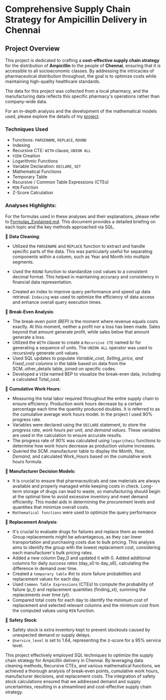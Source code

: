 # Comprehensive Supply Chain Strategy for Ampicillin Delivery in Chennai 

## Project Overview

This project is dedicated to crafting a **cost-effective supply chain strategy** for the distribution of **Ampicillin** to the people of **Chennai**, ensuring that it is accessible to all socioeconomic classes. By addressing the intricacies of pharmaceutical distribution throughout, the goal is to optimize costs while maintaining high-quality healthcare standards.

The data for this project was collected from a local pharmacy, and the manufacturing data reflects this specific pharmacy's operations rather than company-wide data.

For an in-depth analysis and the development of the mathematical models used, please explore the details of my [project](https://drive.google.com/file/d/1o-VWM3CXqsH7KAjNRYN_PLMT2Md5Pbpi/view?usp=sharing).

### Techniques Used ###
- Functions: `PARSENAME`, `REPLACE`, `ROUND`
- Indexing
- Recursive CTE: `WITH` clause, `UNION ALL`
- `VIEW` Creation
- Logarithmic Functions
- Variable Declaration: `DECLARE`, `SET`
- Mathematical Functions
- Temporary Table
- Rscursive / Common Table Expressions (CTEs)
- `MIN` Function
- Z-Score Calculation

### Analyses Highlights:

For the formulas used in these analyses and their explanations, please refer to [Formulas_Explained.md](https://github.com/NilavathaniAP/MyProjects/blob/main/Supply%20Chain%20Management/Formulas_Explained.md). This document provides a detailed briefing on each topic and the key methods approached via SQL.

🔹 **Data Cleaning**: 
- Utilized the `PARSENAME` and `REPLACE` function to extract and handle specific parts of the data. This was particularly useful for separating components within a column, such as Year and Month into multiple segments.

- Used the `ROUND` function to standardize cost values to a consistent decimal format. This helped in maintaining accuracy and consistency in financial data representation.

- Created an index to improve query performance and speed up data retrieval. `Indexing` was used to optimize the efficiency of data access and enhance overall query execution times.

🔹 **Break-Even Analysis**:  
- The break-even point *(BEP)* is the moment where revenue equals costs exactly. At this moment, neither a profit nor a loss has been made. Sales beyond that amount generate profit, while sales below that amount generate a loss.
- Utilized the `WITH` clause to create a `Recursive CTE` named br for generating a sequence of units. The `UNION ALL` operator was used to recursively generate unit values.
- Used SQL updates to populate *Variable_cost, Selling_price, and Fixed_cost columns* in the table based on data from the SCM..other_details table, joined on specific codes.
- Developed a `VIEW` named BEP to visualize the break-even data, including a calculated Total_cost.

🔹 **Cumulative Work Hours**: 
- Measuring the total labor required throughout the entire supply chain to ensure efficiency. 
Production work hours decrease by a certain percentage each time the quantity produced
 doubles. It is referred to as the cumulative average work hours model. In the project I used 90% progress rate.
- Variables were declared using the `DECLARE` statement, to store the *progress rate, work hours per unit, and demand values*. These variables are used in the calculation to ensure accurate results.
- The progress rate of *90%* was calculated using `logarithmic` functions to determine how work hours decrease as production volume increases.
- Queried the SCM..manufacturer table to display the *Month, Year, Demand*, and calculated Work_Hours based on the cumulative work hours formula.

🔹 **Manufacturer Decision Models**:  
- It is crucial to ensure that pharmaceuticals and raw materials are always available and 
properly managed while keeping costs in check. Long-term storage of drugs can lead to waste, so manufacturing should begin at 
the optimal time to avoid excessive inventory and meet demand efficiently. This model aids in determining the procurement 
levels and quantities that minimize overall costs. 
- `Mathematical functions` were used to optimize the query performance

🔸 **Replacement Analysis**: 
- It's crucial to evaluate drugs for failures and replace them as needed. Group replacements might be advantageous, as they can lower transportation and purchasing costs due to bulk pricing. This analysis aims to identify the group with the lowest replacement cost, considering each manufacturer's bulk pricing rates.
- Added a new column Day_0 and updated it with 0. Added additional columns for daily *success rates* (day_s0 to day_s6), calculating the difference in demand over time.
- Created a `temporary table` #xt to store failure probabilities and replacement values for each day.
- Used `Common Table Expressions` (CTEs) to compute the probability of failure (p_t) and replacement quantities (finding_xt), summing the replacements over time (yt).
- Compared total costs for each day to identify the minimum cost of replacement and selected relevant columns and the minimum cost from the computed values using `MIN` function.

🔸 **Safety Stock**: 
- Safety stock is extra inventory kept to prevent stockouts caused by unexpected demand or supply delays.
- `@service_level` is set to 1.64, representing the z-score for a 95% service level.

This project effectively employed SQL techniques to optimize the supply chain strategy for Ampicillin delivery in Chennai. By leveraging data cleaning methods, Recursive CTEs, and various mathematical functions, we achieved a thorough analysis of break-even points, cumulative work hours, manufacturer decisions, and replacement costs. The integration of safety stock calculations ensured that we addressed demand and supply uncertainties, resulting in a streamlined and cost-effective supply chain strategy.
